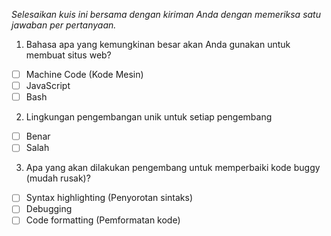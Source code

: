 *Selesaikan kuis ini bersama dengan kiriman Anda dengan memeriksa satu jawaban per pertanyaan.*

1. Bahasa apa yang kemungkinan besar akan Anda gunakan untuk membuat situs web?

- [ ] Machine Code (Kode Mesin)
- [ ] JavaScript
- [ ] Bash

2. Lingkungan pengembangan unik untuk setiap pengembang

- [ ] Benar
- [ ] Salah

3. Apa yang akan dilakukan pengembang untuk memperbaiki kode buggy (mudah rusak)?

- [ ] Syntax highlighting (Penyorotan sintaks)
- [ ] Debugging
- [ ] Code formatting (Pemformatan kode)
